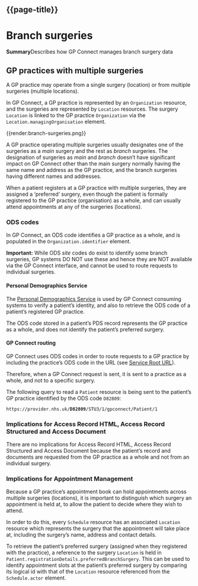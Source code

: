 ## {{page-title}}
<div class="post-header">
   <h1 class="post-title-main">Branch surgeries</h1>
</div>





<div class="post-content">

   
<div class="summary"><b>Summary</b>Describes how GP Connect manages branch surgery data</div>
   

   

    
    
<!-- this handles the automatic toc. use ## for subheads to auto-generate the on-page minitoc. if you use html tags, you must supply an ID for the heading element in order for it to appear in the minitoc. -->

<div id="toc"></div>

    

  <h2 id="gp-practices-with-multiple-surgeries">GP practices with multiple surgeries</h2>

<p>A GP practice may operate from a single surgery (location) or from multiple surgeries (multiple locations).</p>

<p>In GP Connect, a GP practice is represented by an <code class="highlighter-rouge">Organization</code> resource, and the surgeries are represented by <code class="highlighter-rouge">Location</code> resources.  The surgery <code class="highlighter-rouge">Location</code> is linked to the GP practice <code class="highlighter-rouge">Organization</code> via the <code class="highlighter-rouge">Location.managingOrganisation</code> element.</p>


{{render:branch-surgeries.png}}
<p>A GP practice operating multiple surgeries usually designates one of the surgeries as a <em>main</em> surgery and the rest as <em>branch</em> surgeries. The designation of surgeries as <em>main</em> and <em>branch</em> doesn’t have significant impact on GP Connect other than the main surgery normally having the same name and address as the GP practice, and the branch surgeries having different names and addresses.</p>

<p>When a patient registers at a GP practice with multiple surgeries, they are assigned a ‘preferred’ surgery, even though the patient is formally registered to the GP practice (organisation) as a whole, and can usually attend appointments at any of the surgeries (locations).</p>

<h3 id="ods-codes">ODS codes</h3>

<p>In GP Connect, an ODS code identifies a GP practice as a whole, and is populated in the <code class="highlighter-rouge">Organization.identifier</code> element.</p>

<div class="alert alert-warning" role="alert"><i class="fa fa-warning"></i> <b>Important:</b> While ODS <em>site</em> codes do exist to identify some branch surgeries, GP systems DO NOT use these and hence they are NOT available via the GP Connect interface, and cannot be used to route requests to individual surgeries.</div>

<h4 id="personal-demographics-service">Personal Demographics Service</h4>

<p>The <a href="integration_personal_demographic_service.html">Personal Demographics Service</a> is used by GP Connect consuming systems to verify a patient’s identity, and also to retrieve the ODS code of a patient’s registered GP practice.</p>

<p>The ODS code stored in a patient’s PDS record represents the GP practice as a whole, and does not identify the patient’s preferred surgery.</p>

<h4 id="gp-connect-routing">GP Connect routing</h4>

<p>GP Connect uses ODS codes in order to route requests to a GP practice by including the practice’s ODS code in the URL (see <a href="development_general_api_guidance.html#service-root-url">Service Root URL</a>).</p>

<p>Therefore, when a GP Connect request is sent, it is sent to a practice as a whole, and not to a specific surgery.</p>

<p>The following query to read a <code class="highlighter-rouge">Patient</code> resource is being sent to the patient’s GP practice identified by the ODS code <code class="highlighter-rouge">D82809</code>:</p>

<p><code class="highlighter-rouge">https://provider.nhs.uk/<b>D82809</b>/STU3/1/gpconnect/Patient/1</code></p>

<h3 id="implications-for-access-record-html-access-record-structured-and-access-document">Implications for Access Record HTML, Access Record Structured and Access Document</h3>

<p>There are no implications for Access Record HTML, Access Record Structured and Access Document because the patient’s record and documents are requested from the GP practice as a whole and not from an individual surgery.</p>

<h3 id="implications-for-appointment-management">Implications for Appointment Management</h3>

<p>Because a GP practice’s appointment book can hold appointments across multiple surgeries (locations), it is important to distinguish which surgery an appointment is held at, to allow the patient to decide where they wish to attend.</p>

<p>In order to do this, every <code class="highlighter-rouge">Schedule</code> resource has an associated <code class="highlighter-rouge">Location</code> resource which represents the surgery that the appointment will take place at, including the surgery’s name, address and contact details.</p>

<p>To retrieve the patient’s preferred surgery (assigned when they registered with the practice), a reference to the surgery <code class="highlighter-rouge">Location</code> is held in <code class="highlighter-rouge">Patient.registrationDetails.preferredBranchSurgery</code>.  This can be used to identify  appointment slots at the patient’s preferred surgery by comparing its logical id with that of the <code class="highlighter-rouge">Location</code> resource referenced from the <code class="highlighter-rouge">Schedule.actor</code> element.</p>




    

</div>




</div>
<!-- /.row -->
</div>
<!-- /.container -->
    </div>

<!-- END FROM GITHUB TEMPLATE -->
<!--end apicontent--></div></div></div>
</div><!--end main_content-->
</div><!-- end main -->